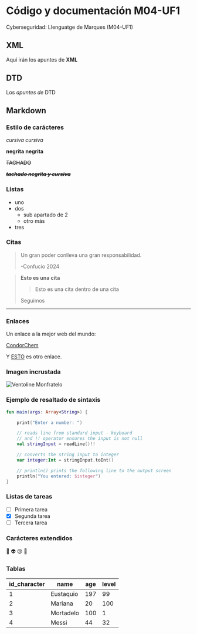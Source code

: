 # Código y documentación M04-UF1
Cyberseguridad: Llenguatge de Marques (M04-UF1)

## XML
Aquí irán los apuntes de **XML**



## DTD
Los _apuntes de_ DTD


## Markdown

### Estilo de carácteres

*cursiva* _cursiva_

**negrita** __negrita__

~~TACHADO~~

~~***tachado negrita y cursiva***~~


### Listas

* uno
* dos
	* sub apartado de 2
	* otro más
* tres

### Citas

> Un gran poder conlleva
> una gran responsabilidad.
>
> -Confucio 2024

> **Esto es una cita**
>> Esto es una cita dentro de una cita
>
> Seguimos

---


### Enlaces

Un enlace a la mejor web del mundo:

[CondorChem](https://condorchem.com)

Y [ESTO](https://enti.cat) es otro enlace.

### Imagen incrustada

![Ventoline Monfratelo](https://pbs.twimg.com/media/Fnems_qXgAI6noo.jpg)


### Ejemplo de resaltado de sintaxis

```kotlin
fun main(args: Array<String>) {

    print("Enter a number: ")

    // reads line from standard input - keyboard
    // and !! operator ensures the input is not null
    val stringInput = readLine()!!

    // converts the string input to integer
    var integer:Int = stringInput.toInt()

    // println() prints the following line to the output screen
    println("You entered: $integer")
}
```

### Listas de tareas

- [ ] Primera tarea
- [x] Segunda tarea
- [ ] Tercera tarea

### Carácteres extendidos

:poop: :alien: :cry: :imp:



### Tablas


| id_character | name | age | level |
| --- | --- | --- | --- |
| 1 | Eustaquio | 197 | 99 |
| 2 | Mariana | 20 | 100 |
| 3 | Mortadelo | 100 | 1 |
| 4 | Messi | 44 | 32 |